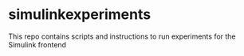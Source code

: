 # simulinkexperiments
This repo contains scripts and instructions to run experiments for the Simulink frontend
